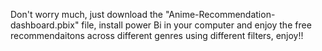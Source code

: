 Don't worry much, just download the "Anime-Recommendation-dashboard.pbix" file, install power Bi in your computer and enjoy the free recommendaitons across different genres using different filters, enjoy!!
